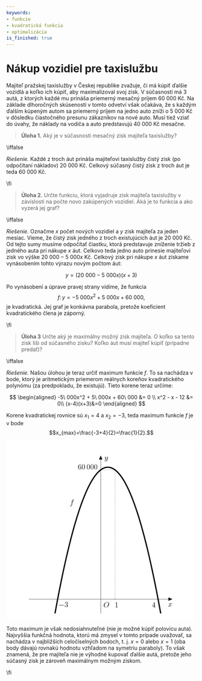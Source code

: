 ```yaml
---
keywords:
- funkcie
- kvadratická funkcia
- optimalizácia
is_finished: true
---
```

# Nákup vozidiel pre taxislužbu

Majiteľ pražskej taxislužby v Českej republike zvažuje, či má kúpiť ďalšie vozidlá a koľko ich kúpiť, 
aby maximalizoval svoj zisk. V súčasnosti má 3 autá, z ktorých každé mu prináša priemerný mesačný príjem 60 000 Kč. Na základe dlhoročných skúseností v tomto odvetví však 
očakáva, že s každým ďalším kúpeným autom sa priemerný príjem na jedno auto zníži o 
5 000 Kč v dôsledku čiastočného presunu zákazníkov na nové auto. Musí tiež vziať do úvahy, že náklady na vodiča a auto predstavujú 40 000 Kč mesačne.

>**Úloha 1.** Aký je v súčasnosti mesačný zisk majiteľa taxislužby?

\iffalse

*Riešenie.* Každé z troch áut prináša majiteľovi taxislužby čistý zisk (po odpočítaní nákladov)
20 000 Kč. Celkový súčasný čistý zisk z troch áut je teda 60 000 Kč.

\fi

>**Úloha 2.** Určte funkciu, ktorá vyjadruje zisk majiteľa taxislužby v závislosti na počte novo zakúpených vozidiel. Aká je to funkcia a ako vyzerá jej graf?

\iffalse

*Riešenie.* Označme $x$ počet nových vozidiel a $y$ zisk majiteľa za jeden mesiac. 
Vieme, že čistý zisk jedného z troch existujúcich áut je 20 000 Kč. Od tejto sumy musíme odpočítať 
čiastku, ktorá predstavuje zníženie tržieb z jedného auta pri nákupe $x$ áut. Celkovo teda jedno auto prinesie majiteľovi zisk vo výške $20\ 000-5\ 000x$ Kč. Celkový zisk pri nákupe $x$ áut získame vynásobením tohto výrazu novým počtom áut:

$$
y=(20\ 000-5\ 000x)(x+3)
$$

Po vynásobení a úprave pravej strany vidíme, že funkcia $$f\colon y= -5\ 000x^2 + 5\ 000x + 60\ 000,$$ 
je kvadratická. Jej graf je konkávna parabola, pretože koeficient kvadratického člena je záporný.

\fi

>**Úloha 3** 
Určte aký je maximálny možný zisk majiteľa. O koľko sa tento zisk líši od 
súčasného zisku? Koľko áut musí majiteľ kúpiť (prípadne predať)?

\iffalse

*Riešenie.* 
Našou úlohou je teraz určiť maximum funkcie $f$. To sa nachádza v bode, ktorý je
aritmetickým priemerom reálnych koreňov kvadratického polynómu (za predpokladu, že
 existujú). Tieto korene teraz určíme:

$$
\begin{aligned}
-5\ 000x^2 + 5\ 000x + 60\ 000 &= 0 \\
x^2  - x - 12 &= 0\\
(x-4)(x+3)&=0
\end{aligned}
$$


Korene kvadratickej rovnice sú $x_1=4$ a $x_2=-3$, teda maximum funkcie $f$ je 
v bode $$x_{max}=\frac{-3+4}{2}=\frac{1}{2}.$$ 

![Graf funkcie](04_graph_smaller.jpg)

Toto maximum je však nedosiahnuteľné (nie je možné kúpiť polovicu auta). Najvyššia funkčná hodnota, ktorú má zmysel v tomto prípade uvažovať, sa nachádza v najbližších celočíselných bodoch, t. j. $x=0$ alebo $x=1$
(oba body dávajú rovnakú hodnotu vzhľadom na symetriu paraboly). To však znamená, že
pre majiteľa nie je výhodné kupovať ďalšie autá, pretože jeho súčasný zisk
je zároveň maximálnym možným ziskom.

\fi
